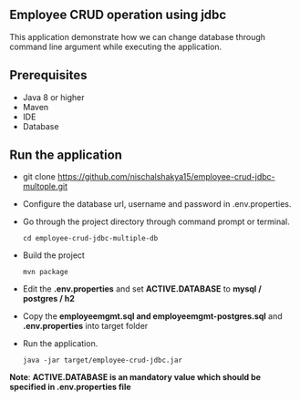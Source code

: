 ## Employee CRUD operation using jdbc 
This application demonstrate how we can change database through command line argument while executing the application.

## Prerequisites
* Java 8 or higher
* Maven
* IDE
* Database

## Run the application 
* git clone https://github.com/nischalshakya15/employee-crud-jdbc-multople.git
* Configure the database url, username and password in .env.properties.
* Go through the project directory through command prompt or terminal.

    ``cd employee-crud-jdbc-multiple-db``
* Build the project 
    
    ``mvn package``
    
* Edit the **.env.properties** and set **ACTIVE.DATABASE** to **mysql / postgres / h2**

* Copy the **employeemgmt.sql and employeemgmt-postgres.sql** and **.env.properties** into target folder 

* Run the application. 

    ``java -jar target/employee-crud-jdbc.jar``
    
**Note**: **ACTIVE.DATABASE is an mandatory value which should be specified in .env.properties file**
